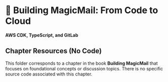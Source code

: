 # 📘 Building MagicMail: From Code to Cloud  
**AWS CDK, TypeScript, and GitLab**

## Chapter Resources (No Code)

This folder corresponds to a chapter in the book **Building MagicMail** that focuses on foundational concepts or discussion topics. There is no specific source code associated with this chapter.
